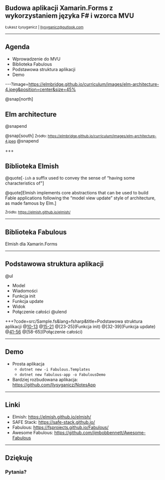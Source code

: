 ## Budowa aplikacji Xamarin.Forms z wykorzystaniem języka F# i wzorca MVU

<small>Łukasz Łysyganicz | llysyganicz@outlook.com</small>

---

## Agenda

* Wprowadzenie do MVU
* Biblioteka Fabulous
* Podstawowa struktura aplikacji
* Demo

---?image=https://elmbridge.github.io/curriculum/images/elm-architecture-4.jpeg&position=center&size=45%

@snap[north]
## Elm architecture
@snapend

@snap[south]
<small>Źródło: https://elmbridge.github.io/curriculum/images/elm-architecture-4.jpeg</small>
@snapend

+++

## Biblioteka Elmish

@quote[`-ish` a suffix used to convey the sense of “having some characteristics of"]

@quote[Elmish implements core abstractions that can be used to build Fable applications following the “model view update” style of architecture, as made famous by Elm.]

<small>Źródło: https://elmish.github.io/elmish/</small>

---

## Biblioteka Fabulous

Elmish dla Xamarin.Forms

---

## Podstawowa struktura aplikacji

@ul
* Model
* Wiadomości
* Funkcja init
* Funkcja update
* Widok
* Połączenie całości
@ulend

+++?code=src/Sample.fs&lang=fsharp&title=Podstawowa struktura aplikacji
@[10-13](Model)
@[15-21](Wiadomości)
@[23-25](Funkcja init)
@[32-39](Funkcja update)
@[41-56](Widok)
@[58-65](Połączenie całości)

---

## Demo

* Prosta aplikacja
  * ```dotnet new -i Fabulous.Templates```
  * ```dotnet new fabulous-app -o FabulousDemo```
* Bardziej rozbudowana aplikacja: https://github.com/llysyganicz/NotesApp

---

## Linki

* Elmish: https://elmish.github.io/elmish/
* SAFE Stack: https://safe-stack.github.io/
* Fabulous: https://fsprojects.github.io/Fabulous/
* Awesome Fabulous: https://github.com/jimbobbennett/Awesome-Fabulous

---

## Dziękuję

### Pytania?